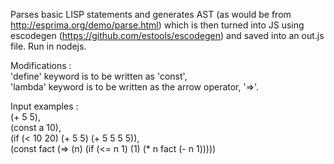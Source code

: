Parses basic LISP statements and generates AST (as would be from http://esprima.org/demo/parse.html) which is then turned into JS using escodegen (https://github.com/estools/escodegen) and saved into an out.js file. Run in nodejs.                              

Modifications :                                                                                                          
'define' keyword is to be written as 'const',                                                            
'lambda' keyword is to be written as the arrow operator, '=>'.                                            

Input examples :                                                                                                         
(+ 5 5),                                                                                                 
(const a 10),                                                                                          
(if (< 10 20) (+ 5 5) (+ 5 5 5 5)),                                                                     
(const fact (=> (n) (if (<= n 1) (1) (* n fact (- n 1)))))                                                 
